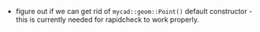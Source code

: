 - figure out if we can get rid of `mycad::geom::Point()` default constructor -
  this is currently needed for rapidcheck to work properly.
